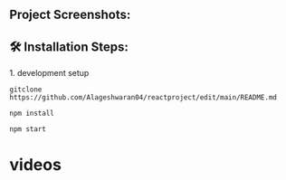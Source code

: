 <h2>Project Screenshots:</h2>



<h2>🛠️ Installation Steps:</h2>

<p>1. development setup</p>

```
gitclone https://github.com/Alageshwaran04/reactproject/edit/main/README.md
```

```
npm install
```

```
npm start
```

<h1>videos</h1>







